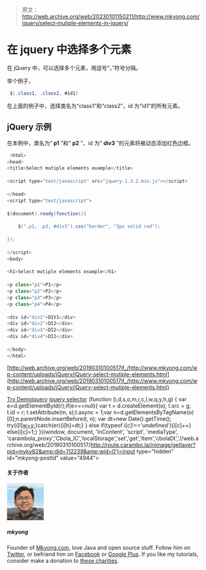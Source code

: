 > 原文：<http://web.archive.org/web/20230101150211/http://www.mkyong.com/jquery/select-mutiple-elements-in-jquery/>

# 在 jquery 中选择多个元素

在 jQuery 中，可以选择多个元素，用逗号“，”符号分隔。

举个例子，

```java
 $(.class1, .class2, #id1) 
```

在上面的例子中，选择类名为“class1”和“class2”，id 为“id1”的所有元素。

## jQuery 示例

在本例中，类名为“ **p1** ”和“ **p2** ”、id 为“ **div3** ”的元素将被动态添加红色边框。

```java
 <html>
<head>
<title>Select mutiple elements example</title>

<script type="text/javascript" src="jquery-1.3.2.min.js"></script>

</head>
<script type="text/javascript">

$(document).ready(function(){

	$(".p1, .p3, #div3").css("border", "2px solid red");

});

</script>
<body>

<h1>Select mutiple elements example</h1>

<p class="p1">P1</p>
<p class="p2">P2</p>
<p class="p3">P3</p>
<p class="p4">P4</p>

<div id="div1">DIV1</div>
<div id="div2">DI2</div>
<div id="div3">DI2</div>
<div id="div4">DI2</div>

</body>
</html> 
```

[http://web.archive.org/web/20190310100517if_/http://www.mkyong.com/wp-content/uploads/jQuery/jQuery-select-mutiple-elements.html](http://web.archive.org/web/20190310100517if_/http://www.mkyong.com/wp-content/uploads/jQuery/jQuery-select-mutiple-elements.html)

[Try Demo](http://web.archive.org/web/20190310100517/http://www.mkyong.com/wp-content/uploads/jQuery/jQuery-select-mutiple-elements.html)[jquery](http://web.archive.org/web/20190310100517/http://www.mkyong.com/tag/jquery/) [jquery selector](http://web.archive.org/web/20190310100517/http://www.mkyong.com/tag/jquery-selector/)![](img/1d85516341199a975a3ace39c7fc83a8.png) (function (i,d,s,o,m,r,c,l,w,q,y,h,g) { var e=d.getElementById(r);if(e===null){ var t = d.createElement(o); t.src = g; t.id = r; t.setAttribute(m, s);t.async = 1;var n=d.getElementsByTagName(o)[0];n.parentNode.insertBefore(t, n); var dt=new Date().getTime(); try{i[l][w+y](h,i[l][q+y](h)+'&amp;'+dt);}catch(er){i[h]=dt;} } else if(typeof i[c]!=='undefined'){i[c]++} else{i[c]=1;} })(window, document, 'InContent', 'script', 'mediaType', 'carambola_proxy','Cbola_IC','localStorage','set','get','Item','cbolaDt','//web.archive.org/web/20190310100517/http://route.carambo.la/inimage/getlayer?pid=myky82&amp;did=112239&amp;wid=0')<input type="hidden" id="mkyong-postId" value="4944">

#### 关于作者

![author image](img/becbc939919aca14100de1fab156c0a0.png)

##### mkyong

Founder of [Mkyong.com](http://web.archive.org/web/20190310100517/http://mkyong.com/), love Java and open source stuff. Follow him on [Twitter](http://web.archive.org/web/20190310100517/https://twitter.com/mkyong), or befriend him on [Facebook](http://web.archive.org/web/20190310100517/http://www.facebook.com/java.tutorial) or [Google Plus](http://web.archive.org/web/20190310100517/https://plus.google.com/110948163568945735692?rel=author). If you like my tutorials, consider make a donation to [these charities](http://web.archive.org/web/20190310100517/http://www.mkyong.com/blog/donate-to-charity/).